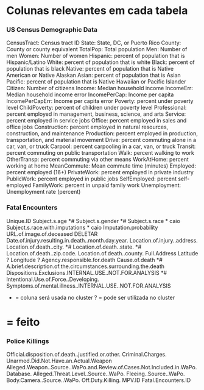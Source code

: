 # Colunas relevantes em cada tabela

### US Census Demographic Data
CensusTract: Census tract ID 
State: State, DC, or Puerto Rico 
County: County or county equivalent 
TotalPop: Total population 
Men: Number of men 
Women: Number of women 
Hispanic: percent of population that is Hispanic/Latino 
White: percent of population that is white 
Black: percent of population that is black 
Native: percent of population that is Native American or Native Alaskan 
Asian: percent of population that is Asian 
Pacific: percent of population that is Native Hawaiian or Pacific Islander Citizen: Number of citizens 
Income: Median household income 
IncomeErr: Median household income error 
IncomePerCap: Income per capita 
IncomePerCapErr: Income per capita error 
Poverty: percent under poverty level 
ChildPoverty: percent of children under poverty level
Professional: percent employed in management, business, science, and arts Service: percent employed in service jobs 
Office: percent employed in sales and office jobs 
Construction: percent employed in natural resources, construction, and maintenance 
Production: percent employed in production, transportation, and material movement 
Drive: percent commuting alone in a car, van, or truck 
Carpool: percent carpooling in a car, van, or truck 
Transit: percent commuting on public transportation 
Walk: percent walking to work 
OtherTransp: percent commuting via other means 
WorkAtHome: percent working at home 
MeanCommute: Mean commute time (minutes) 
Employed: percent employed (16+) 
PrivateWork: percent employed in private industry 
PublicWork: percent employed in public jobs 
SelfEmployed: percent self-employed 
FamilyWork: percent in unpaid family work 
Unemployment: Unemployment rate (percent)


### Fatal Encounters
Unique.ID
Subject.s.age *#
Subject.s.gender *#
Subject.s.race * caio
Subject.s.race.with.imputations * caio
Imputation.probability
URL.of.image.of.deceased    DELETAR
Date.of.injury.resulting.in.death..month.day.year.
Location.of.injury..address.
Location.of.death..city. *#
Location.of.death..state. *#
Location.of.death..zip.code.
Location.of.death..county.
Full.Address
Latitude ?
Longitude ?
Agency.responsible.for.death
Cause.of.death *#
A.brief.description.of.the.circumstances.surrounding.the.death
Dispositions.Exclusions.INTERNAL.USE..NOT.FOR.ANALYSIS *#
Intentional.Use.of.Force..Developing. 
Symptoms.of.mental.illness..INTERNAL.USE..NOT.FOR.ANALYSIS 

* = coluna será usada no cluster
? = pode ser utilizada no cluster
# = feito


### Police Killings
Official.disposition.of.death..justified.or.other.
Criminal.Charges.
Unarmed.Did.Not.Have.an.Actual.Weapon
Alleged.Weapon..Source..WaPo.and.Review.of.Cases.Not.Included.in.WaPo.Database.
Alleged.Threat.Level..Source..WaPo.
Fleeing..Source..WaPo.
Body.Camera..Source..WaPo.
Off.Duty.Killing.
MPV.ID
Fatal.Encounters.ID